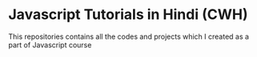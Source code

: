 # Javascript Tutorials in Hindi (CWH)
This repositories contains all the codes and projects which I created as a part of Javascript course
